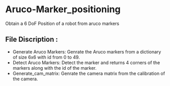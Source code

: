 # Aruco-Marker_positioning
Obtain a 6 DoF Position of a robot from aruco markers

## File Discription :
- Generate Aruco Markers: Genrate the Aruco markers from a dictionary of size 6x6 with id from 0 to 49.
- Detect Aruco Markers: Detect the marker and returns 4 corners of the markers along with the id of the marker.
- Generate_cam_matrix: Genrate the camera matrix from the calibration of the camera.
